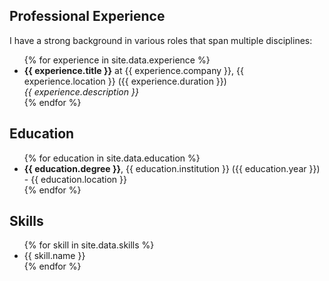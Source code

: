 ## Professional Experience

I have a strong background in various roles that span multiple disciplines:

<ul>
  {% for experience in site.data.experience %}
    <li>
      <i class="{{ experience.icon }}"></i>
      <strong>{{ experience.title }}</strong> at {{ experience.company }}, {{ experience.location }} ({{ experience.duration }})
      <br>
      <i>{{ experience.description }}</i>
    </li>
  {% endfor %}
</ul>

## Education
<ul>
  {% for education in site.data.education %}
    <li>
      <i class="{{ education.icon }}"></i>
      <strong>{{ education.degree }}</strong>, {{ education.institution }} ({{ education.year }}) - {{ education.location }}
    </li>
  {% endfor %}
</ul>

## Skills
<ul>
  {% for skill in site.data.skills %}
    <li><i class="{{ skill.icon }}"></i> {{ skill.name }}</li>
  {% endfor %}
</ul>
